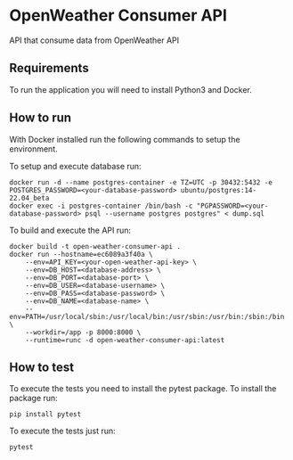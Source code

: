 # OpenWeather Consumer API
 
API that consume data from OpenWeather API

## Requirements

To run the application you will need to install Python3 and Docker.

## How to run

With Docker installed run the following commands to setup the environment.

To setup and execute database run:

```console
docker run -d --name postgres-container -e TZ=UTC -p 30432:5432 -e POSTGRES_PASSWORD=<your-database-password> ubuntu/postgres:14-22.04_beta
docker exec -i postgres-container /bin/bash -c "PGPASSWORD=<your-database-password> psql --username postgres postgres" < dump.sql
```

To build and execute the API run:

```console
docker build -t open-weather-consumer-api .
docker run --hostname=ec6089a3f40a \
    --env=API_KEY=<your-open-weather-api-key> \
    --env=DB_HOST=<database-address> \
    --env=DB_PORT=<database-port> \
    --env=DB_USER=<database-username> \
    --env=DB_PASS=<database-password> \
    --env=DB_NAME=<database-name> \
    --env=PATH=/usr/local/sbin:/usr/local/bin:/usr/sbin:/usr/bin:/sbin:/bin \
    --workdir=/app -p 8000:8000 \
    --runtime=runc -d open-weather-consumer-api:latest
```

## How to test

To execute the tests you need to install the pytest package. To install the package run:

```console
pip install pytest
```

To execute the tests just run:

```console
pytest
```
